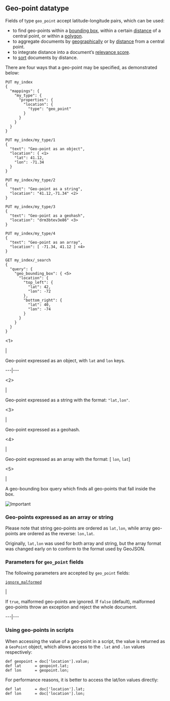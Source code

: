 ## Geo-point datatype

Fields of type `geo_point` accept latitude-longitude pairs, which can be used:

  * to find geo-points within a [bounding box](query-dsl-geo-bounding-box-query.html), within a certain [distance](query-dsl-geo-distance-query.html) of a central point, or within a [polygon](query-dsl-geo-polygon-query.html). 
  * to aggregate documents by [geographically](search-aggregations-bucket-geohashgrid-aggregation.html) or by [distance](search-aggregations-bucket-geodistance-aggregation.html) from a central point. 
  * to integrate distance into a document’s [relevance score](query-dsl-function-score-query.html). 
  * to [sort](search-request-sort.html#geo-sorting) documents by distance. 



There are four ways that a geo-point may be specified, as demonstrated below:
    
    
    PUT my_index
    {
      "mappings": {
        "my_type": {
          "properties": {
            "location": {
              "type": "geo_point"
            }
          }
        }
      }
    }
    
    PUT my_index/my_type/1
    {
      "text": "Geo-point as an object",
      "location": { <1>
        "lat": 41.12,
        "lon": -71.34
      }
    }
    
    PUT my_index/my_type/2
    {
      "text": "Geo-point as a string",
      "location": "41.12,-71.34" <2>
    }
    
    PUT my_index/my_type/3
    {
      "text": "Geo-point as a geohash",
      "location": "drm3btev3e86" <3>
    }
    
    PUT my_index/my_type/4
    {
      "text": "Geo-point as an array",
      "location": [ -71.34, 41.12 ] <4>
    }
    
    GET my_index/_search
    {
      "query": {
        "geo_bounding_box": { <5>
          "location": {
            "top_left": {
              "lat": 42,
              "lon": -72
            },
            "bottom_right": {
              "lat": 40,
              "lon": -74
            }
          }
        }
      }
    }

<1>

| 

Geo-point expressed as an object, with `lat` and `lon` keys.   
  
---|---  
  
<2>

| 

Geo-point expressed as a string with the format: `"lat,lon"`.   
  
<3>

| 

Geo-point expressed as a geohash.   
  
<4>

| 

Geo-point expressed as an array with the format: [ `lon`, `lat`]   
  
<5>

| 

A geo-bounding box query which finds all geo-points that fall inside the box.   
  
![Important](https://www.elastic.co/guide/en/elasticsearch/reference/current/images/icons/important.png)

### Geo-points expressed as an array or string

Please note that string geo-points are ordered as `lat,lon`, while array geo-points are ordered as the reverse: `lon,lat`.

Originally, `lat,lon` was used for both array and string, but the array format was changed early on to conform to the format used by GeoJSON.

### Parameters for `geo_point` fields

The following parameters are accepted by `geo_point` fields:

[`ignore_malformed`](ignore-malformed.html)

| 

If `true`, malformed geo-points are ignored. If `false` (default), malformed geo-points throw an exception and reject the whole document.   
  
---|---  
  
### Using geo-points in scripts

When accessing the value of a geo-point in a script, the value is returned as a `GeoPoint` object, which allows access to the `.lat` and `.lon` values respectively:
    
    
    def geopoint = doc['location'].value;
    def lat      = geopoint.lat;
    def lon      = geopoint.lon;

For performance reasons, it is better to access the lat/lon values directly:
    
    
    def lat      = doc['location'].lat;
    def lon      = doc['location'].lon;
